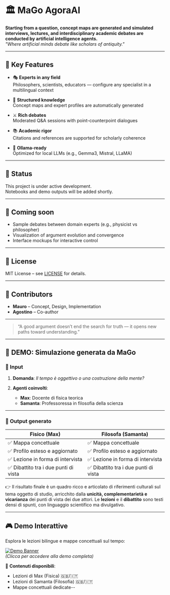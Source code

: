 # 🏛️ MaGo AgoraAI

**Starting from a question, concept maps are generated and simulated interviews, lectures, and interdisciplinary academic debates are conducted by artificial intelligence agents.**  
*"Where artificial minds debate like scholars of antiquity."*

---

## 🌟 Key Features

- 🎭 **Experts in any field**  
  Philosophers, scientists, educators — configure any specialist in a multilingual context

- 🧠 **Structured knowledge**  
  Concept maps and expert profiles are automatically generated

- ⚔️ **Rich debates**  
  Moderated Q&A sessions with point-counterpoint dialogues

- 📚 **Academic rigor**  
  Citations and references are supported for scholarly coherence

- 🔧 **Ollama-ready**  
  Optimized for local LLMs (e.g., Gemma3, Mistral, LLaMA)

---

## 🚧 Status

This project is under active development.  
Notebooks and demo outputs will be added shortly.

---

## 🧪 Coming soon

- Sample debates between domain experts (e.g., physicist vs philosopher)
- Visualization of argument evolution and convergence
- Interface mockups for interactive control

---

## 📄 License

MIT License – see [LICENSE](LICENSE) for details.

---

## 🤝 Contributors

- **Mauro** – Concept, Design, Implementation  
- **Agostino** – Co-author 

---

> “A good argument doesn’t end the search for truth — it opens new paths toward understanding.”

---

## 🧪 DEMO: Simulazione generata da MaGo

### 🎯 Input

1. **Domanda**: _Il tempo è oggettivo o una costruzione della mente?_

2. **Agenti coinvolti**:
   - **Max**: Docente di fisica teorica
   - **Samanta**: Professoressa in filosofia della scienza

---

### 🧠 Output generato

| Fisico (Max) | Filosofa (Samanta) |
|--------------|--------------------|
| ✅ Mappa concettuale | ✅ Mappa concettuale |
| ✅ Profilo esteso e aggiornato | ✅ Profilo esteso e aggiornato |
| ✅ Lezione in forma di intervista | ✅ Lezione in forma di intervista |
| ✅ Dibattito tra i due punti di vista | ✅ Dibattito tra i due punti di vista |

👉 Il risultato finale è un quadro ricco e articolato di riferimenti culturali sul tema oggetto di studio, arricchito dalla **unicità, complementarietà e vicarianza** dei punti di vista dei due attori. Le **lezioni** e il **dibattito** sono testi densi di spunti, con linguaggio scientifico ma divulgativo.

---

## 🎮 Demo Interattive
Esplora le lezioni bilingue e mappe concettuali sul tempo:

[![Demo Banner](https://via.placeholder.com/600x200?text=Time+Debate+Demos)](demo/)  
*(Clicca per accedere alla demo completa)*

📂 **Contenuti disponibili**:
- Lezioni di Max (Fisica) 🇬🇧/🇮🇹
- Lezioni di Samanta (Filosofia) 🇬🇧/🇮🇹
- Mappe concettuali dedicate--

 

